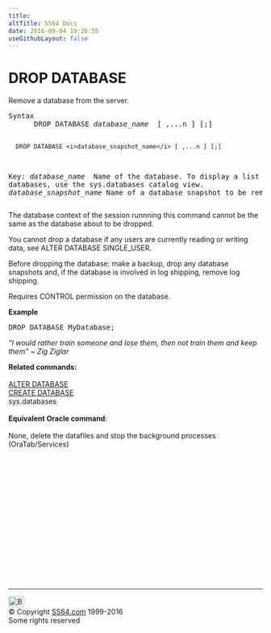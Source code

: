 ```yaml
---
title:
altTitle: SS64 Docs
date: 2016-09-04 19:26:55
useGithubLayout: false
---
```

<!-- #BeginLibraryItem "/Library/head_sql.lbi" --><!-- #EndLibraryItem --><h1> DROP DATABASE </h1>
<p>Remove a database from the server.</p>
<pre>Syntax
      DROP DATABASE <i>database_name</i>  [ ,...n ] [;]

      DROP DATABASE <i>database_snapshot_name</i> [ ,...n ] [;]

Key:
    <i>database_name
</i>           Name of the database. To display a list of databases, use the sys.databases catalog view.
<i>
   database_snapshot_name</i>
           Name of a database snapshot to be removed. </pre>
<p>The database context of the session runnning this command cannot be the same as the database about to be dropped.</p>
<p>You cannot drop a database if any users are currently reading or writing data, see ALTER DATABASE SINGLE_USER.</p>
<p>Before dropping the database: make a backup, drop any database snapshots and, if the database is involved in log shipping, remove log shipping.</p>
<p>Requires  CONTROL permission on the database.</p>
<p><b>Example</b></p>
<pre>DROP DATABASE MyDatabase;</pre>
<p class="quote"><i>"I would rather train someone and lose them, then not train them and keep them" ~ Zig Ziglar</i></p>
<p><b>Related commands:</b><br>
  <br>
  <a href="database_a.html">ALTER DATABASE</a><br>
  <a href="database_c.html">CREATE DATABASE</a><br>
  sys.databases  <br>
  <br>
  <b>Equivalent Oracle command</b>:<a href="../bash/export.html"><br>
  <br>
  </a>None,  delete the datafiles and stop the background processes (OraTab/Services) </p><!-- #BeginLibraryItem "/Library/foot_sql.lbi" --><p>
<!-- ss64-sql -->
<ins class="adsbygoogle" style="display:inline-block;width:300px;height:250px" data-ad-client="ca-pub-6140977852749469" data-ad-slot="6953563613"></ins>
<script>
(adsbygoogle = window.adsbygoogle || []).push({});
</script></p>
<hr>
<div id="bl" class="footer"><a href="database_d.html#"><img src="../images/top.png" width="30" height="22" alt="Back to the Top"></a></div>
<div id="br" class="footer, tagline">© Copyright <a href="http://ss64.com/">SS64.com</a> 1999-2016<br>
Some rights reserved</div><!-- #EndLibraryItem -->

